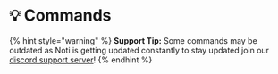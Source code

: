 # 💡 Commands

{% hint style="warning" %}
**Support Tip:** Some commands may be outdated as Noti is getting updated constantly to stay updated join our [discord support server](https://notibot.app/support)!
{% endhint %}


